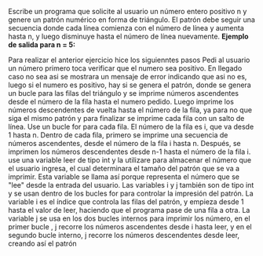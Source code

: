 Escribe un programa que solicite al usuario un número entero positivo n y genere un patrón numérico en forma de triángulo. El patrón debe seguir una secuencia donde cada línea comienza con el número de línea y aumenta hasta n, y luego disminuye hasta el número de línea nuevamente.
**Ejemplo de salida para n = 5:**

Para realizar el anterior ejercicio hice los siguienntes pasos
Pedi al usuario un número 
primero toca verificar que el numero sea positivo. En llegado caso no sea asi se mostrara un mensaje de error indicando que asi no es, luego
si el numero es positivo, hay si se genera el patrón, donde se genera un bucle para las filas del triángulo y se imprime números ascendentes desde el número de la fila hasta el numero pedido.
Luego imprime los números descendentes de vuelta hasta el número de la fila, ya para no que siga el mismo patrón y para finalizar se imprime cada fila con un salto de línea.
Use un bucle for para cada fila. El número de la fila es i, que va desde 1 hasta n.
Dentro de cada fila, primero se imprime una secuencia de números ascendentes, desde el número de la fila i hasta n.
Después, se imprimen los números descendentes desde n-1 hasta el número de la fila i.
use una  variable leer  de tipo int y  la utilizare para almacenar el número que el usuario ingresa, el cual determinara el tamaño del patrón que se va a imprimir. Esta variable se llama así porque representa el número que se "lee" desde la entrada del usuario. Las variables i y j también son de tipo int y se usan dentro de los bucles for para controlar la impresión del patrón. La variable i es el índice que controla las filas del patrón, y empieza desde 1 hasta el valor de leer, haciendo que el programa pase de una fila a otra. La variable j se usa en los dos bucles internos para imprimir los número,  en el primer bucle , j recorre los números ascendentes desde i hasta leer, y en el segundo bucle interno, j recorre los números descendentes desde leer, creando así el patrón 